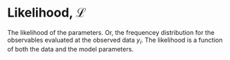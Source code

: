 # Likelihood, $\mathcal{L}$
The likelihood of the parameters. Or, the frequencey distribution for the observables evaluated at the observed data $y_i$. The likelihood is a function of both the data and the model parameters. 